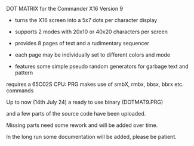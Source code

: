 DOT MATRIX for the Commander X16                                         Version 9

- turns the X16 screen into a 5x7 dots per character display

- supports 2 modes with 20x10 or 40x20 characters per screen

- provides 8 pages of text and a rudimentary sequencer

- each page may be individually set to different colors and mode

- features some simple pseudo random generators for garbage text and pattern


requires a 65C02S CPU: PRG makes use of smbX, rmbx, bbsx, bbrx etc. commands



Up to now (14th July 24) a ready to use binary (DOTMAT9.PRG)

and a few parts of the source code have been uploaded.

Missing parts need some rework and will be added over time.

In the long run some documentation will be added, please be patient.



